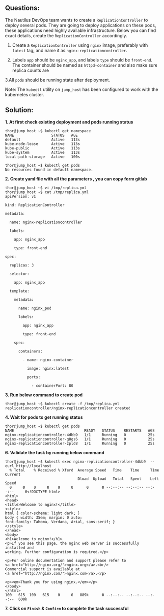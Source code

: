 

## Questions:

The Nautilus DevOps team wants to create a `ReplicationController` to deploy several pods. They are going to deploy applications on these pods, these applications need highly available infrastructure. Below you can find exact details, create the `ReplicationController` accordingly.

1. Create a `ReplicationController` using `nginx` image, preferably with `latest` tag, and name it as `nginx-replicationcontroller`.

2. Labels `app` should be `nginx_app`, and labels `type` should be `front-end`. The container should be named as `httpd-container` and also make sure replica counts are 

3.All `pods` should be running state after deployment.

Note: The `kubectl` utility on `jump_host` has been configured to work with the kubernetes cluster.



## Solution: 

**1. At first  check existing deployment and  pods running status**

```
thor@jump_host ~$ kubectl get namespace
NAME                 STATUS   AGE
default              Active   113s
kube-node-lease      Active   113s
kube-public          Active   113s
kube-system          Active   113s
local-path-storage   Active   100s

thor@jump_host ~$ kubectl get pods
No resources found in default namespace.
```

**2.  Create yaml  file with all the parameters , you can copy form gitlab**

```
thor@jump_host ~$ vi /tmp/replica.yml
thor@jump_host ~$ cat /tmp/replica.yml
apiVersion: v1

kind: ReplicationController

metadata:

  name: nginx-replicationcontroller

  labels:

    app: nginx_app

    type: front-end

spec:

  replicas: 3

  selector:

    app: nginx_app

  template:

    metadata:

      name: nginx_pod

      labels:

        app: nginx_app

        type: front-end

    spec:

      containers:

        - name: nginx-container

          image: nginx:latest

          ports:

            - containerPort: 80
```

**3. Run below command to create pod** 

```
thor@jump_host ~$ kubectl create -f /tmp/replica.yml
replicationcontroller/nginx-replicationcontroller created
```

**4.  Wait for  pods to get running status**

```
thor@jump_host ~$ kubectl get pods
NAME                                READY   STATUS    RESTARTS   AGE
nginx-replicationcontroller-4dbb9   1/1     Running   0          25s
nginx-replicationcontroller-g8qs6   1/1     Running   0          25s
nginx-replicationcontroller-zpld8   1/1     Running   0          25s
```

**6.  Validate the task by running below command** 

```
thor@jump_host ~$ kubectl exec nginx-replicationcontroller-4dbb9  -- curl http://localhost
  % Total    % Received % Xferd  Average Speed   Time    Time     Time  Current
                                 Dload  Upload   Total   Spent    Left  Speed
  0     0    0     0    0     0      0      0 --:--:-- --:--:-- --:--:--     0<!DOCTYPE html>
<html>
<head>
<title>Welcome to nginx!</title>
<style>
html { color-scheme: light dark; }
body { width: 35em; margin: 0 auto;
font-family: Tahoma, Verdana, Arial, sans-serif; }
</style>
</head>
<body>
<h1>Welcome to nginx!</h1>
<p>If you see this page, the nginx web server is successfully installed and
working. Further configuration is required.</p>

<p>For online documentation and support please refer to
<a href="http://nginx.org/">nginx.org</a>.<br/>
Commercial support is available at
<a href="http://nginx.com/">nginx.com</a>.</p>

<p><em>Thank you for using nginx.</em></p>
</body>
</html>
100   615  100   615    0     0   889k      0 --:--:-- --:--:-- --:--:--  600k
```

**7.  Click on `Finish` & `Confirm` to complete the task successful**
